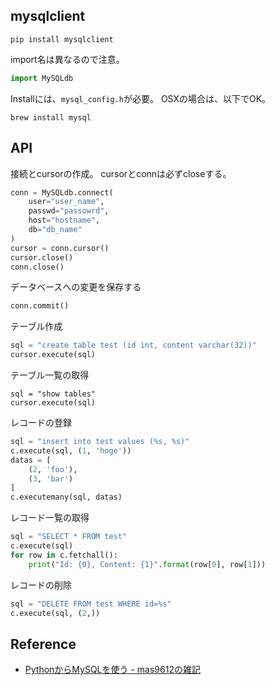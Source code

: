 ## mysqlclient

```
pip install mysqlclient
```

import名は異なるので注意。

```python
import MySQLdb
```

Installには、`mysql_config.h`が必要。
OSXの場合は、以下でOK。

```
brew install mysql
```

## API

接続とcursorの作成。
cursorとconnは必ずcloseする。

```python
conn = MySQLdb.connect(
    user="user_name",
    passwd="passowrd",
    host="hostname",
    db="db_name"
)
cursor = conn.cursor()
cursor.close()
conn.close()
```

データベースへの変更を保存する

```python
conn.commit()
```

テーブル作成

```python
sql = "create table test (id int, content varchar(32))"
cursor.execute(sql)
```

テーブル一覧の取得

```ptyhon
sql = "show tables"
cursor.execute(sql)
```

レコードの登録

```python
sql = "insert into test values (%s, %s)"
c.execute(sql, (1, 'hoge'))
datas = [
    (2, 'foo'),
    (3, 'bar')
]
c.executemany(sql, datas)
```

レコード一覧の取得

```python
sql = "SELECT * FROM test"
c.execute(sql)
for row in c.fetchall():
    print("Id: {0}, Content: {1}".format(row[0], row[1]))
```

レコードの削除

```python
sql = "DELETE FROM test WHERE id=%s"
c.execute(sql, (2,))
```

## Reference
* [PythonからMySQLを使う - mas9612の雑記](http://mas9612.hatenablog.com/entry/2016/07/13/215316)
